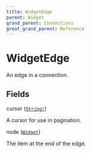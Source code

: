 ```yaml
---
title: WidgetEdge
parent: Widget
grand_parent: Connections
great_grand_parent: Reference
---
```


# WidgetEdge

An edge in a connection.

## Fields

<div class="field-entry ">
  <span id="cursor" class="field-name anchored">cursor (<code><a href="/docs/reference/scalar/string">String!</a></code>)</span>

  <div class="description-wrapper">
   <p>A cursor for use in pagination.</p>

  </div>
</div>

<div class="field-entry ">
  <span id="node" class="field-name anchored">node (<code><a href="/docs/reference/object/widget">Widget</a></code>)</span>

  <div class="description-wrapper">
   <p>The item at the end of the edge.</p>

  </div>
</div>


